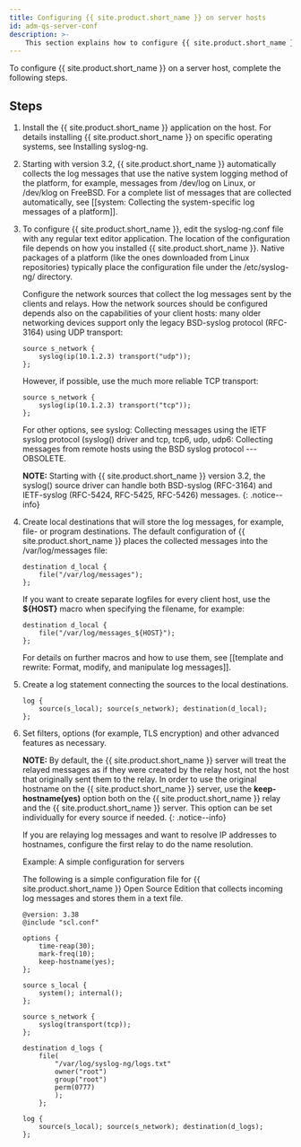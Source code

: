 ```yaml
---
title: Configuring {{ site.product.short_name }} on server hosts
id: adm-qs-server-conf
description: >-
    This section explains how to configure {{ site.product.short_name }} on a server host.
---
```


To configure {{ site.product.short_name }} on a server host, complete the following steps.

## Steps

1. Install the {{ site.product.short_name }} application on the host. For details
    installing {{ site.product.short_name }} on specific operating systems, see
    Installing syslog-ng.
2. Starting with version 3.2, {{ site.product.short_name }} automatically collects the
    log messages that use the native system logging method of the
    platform, for example, messages from /dev/log on Linux, or /dev/klog
    on FreeBSD. For a complete list of messages that are collected
    automatically, see [[system: Collecting the system-specific log messages of a platform]].

3. To configure {{ site.product.short_name }}, edit the syslog-ng.conf file with any
    regular text editor application. The location of the configuration
    file depends on how you installed {{ site.product.short_name }}. Native packages of
    a platform (like the ones downloaded from Linux repositories)
    typically place the configuration file under the /etc/syslog-ng/
    directory.

    Configure the network sources that collect the log messages sent by
    the clients and relays. How the network sources should be configured
    depends also on the capabilities of your client hosts: many older
    networking devices support only the legacy BSD-syslog protocol
    (RFC-3164) using UDP transport:

    ```config
    source s_network {
        syslog(ip(10.1.2.3) transport("udp"));
    };
    ```

    However, if possible, use the much more reliable TCP transport:

    ```config
    source s_network {
        syslog(ip(10.1.2.3) transport("tcp"));
    };
    ```

    For other options, see syslog: Collecting messages using the IETF syslog protocol (syslog() driver and
    tcp, tcp6, udp, udp6: Collecting messages from remote hosts using the BSD syslog protocol --- OBSOLETE.

    **NOTE:** Starting with {{ site.product.short_name }} version 3.2, the syslog() source
    driver can handle both BSD-syslog (RFC-3164) and IETF-syslog (RFC-5424, RFC-5425, RFC-5426) messages.
    {: .notice--info}

4. Create local destinations that will store the log messages, for
    example, file- or program destinations. The default configuration of
    {{ site.product.short_name }} places the collected messages into the
    /var/log/messages file:

    ```config
    destination d_local {
        file("/var/log/messages");
    };
    ```

    If you want to create separate logfiles for every client host, use
    the **${HOST}** macro when specifying the filename, for example:

    ```config
    destination d_local {
        file("/var/log/messages_${HOST}");
    };
    ```

    For details on further macros and how to use them, see
    [[template and rewrite: Format, modify, and manipulate log messages]].

5. Create a log statement connecting the sources to the local
    destinations.

    ```config
    log {
        source(s_local); source(s_network); destination(d_local);
    };
    ```

6. Set filters, options (for example, TLS encryption) and other
    advanced features as necessary.

    **NOTE:** By default, the {{ site.product.short_name }} server will treat the relayed
    messages as if they were created by the relay host, not the host
    that originally sent them to the relay. In order to use the original
    hostname on the {{ site.product.short_name }} server, use the **keep-hostname(yes)**
    option both on the {{ site.product.short_name }} relay and the {{ site.product.short_name }} server. This
    option can be set individually for every source if needed.
    {: .notice--info}

    If you are relaying log messages and want to resolve IP addresses to
    hostnames, configure the first relay to do the name resolution.

    Example: A simple configuration for servers

    The following is a simple configuration file for {{ site.product.short_name }} Open
    Source Edition that collects incoming log messages and stores them
    in a text file.

    ```config
    @version: 3.38
    @include "scl.conf"

    options {
        time-reap(30);
        mark-freq(10);
        keep-hostname(yes);
    };

    source s_local {
        system(); internal();
    };

    source s_network {
        syslog(transport(tcp));
    };

    destination d_logs {
        file(
            "/var/log/syslog-ng/logs.txt"
            owner("root")
            group("root")
            perm(0777)
            );
        };

    log {
        source(s_local); source(s_network); destination(d_logs);
    };
    ```
